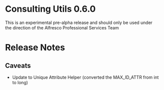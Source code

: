 # Consulting Utils 0.6.0

This is an experimental pre-alpha release and should only be used under the direction of the Alfresco Professional Services Team

# Release Notes


## Caveats

* Update to Unique Attribute Helper (converted the MAX_ID_ATTR from int to long)
